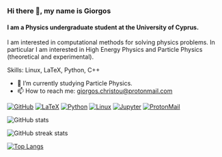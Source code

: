 ### Hi there 👋, my name is Giorgos
#### I am a Physics undergraduate student at the University of Cyprus.
<!-- ![I am a Physics undergraduate student at the University of Cyprus.] -->
<!-- (https://arturssmirnovs.github.io/github-profile-readme-generator/images/banner.png) -->

I am interested in computational methods for solving physics problems. In particular I am interested in High Energy Physics and Particle Physics (theoretical and experimental).

Skills: Linux, LaTeX, Python, C++

- 🔭 I’m currently studying Particle Physics. 
- 📫 How to reach me: giorgos.christou@protonmail.com 


[![GitHub](https://img.shields.io/badge/GitHub-%20-black?style=flat-square&logo=github)](https://github.com/GiorgosChr)
[![LaTeX](https://img.shields.io/badge/LaTeX-%20-008080?style=flat-square&logo=latex)](https://www.latex-project.org/)
[![Python](https://img.shields.io/badge/Python-%20-3776AB?style=flat-square&logo=python)](https://www.python.org/)
[![Linux](https://img.shields.io/badge/Linux-%20-FCC624?style=flat-square&logo=linux)](https://www.linux.org/)
[![Jupyter](https://img.shields.io/badge/Jupyter-%20-F37626?style=flat-square&logo=jupyter)](https://jupyter.org/)
[![ProtonMail](https://img.shields.io/badge/ProtonMail-%20-8B89CC?style=flat-square&logo=protonmail)](mailto:giorgos.christou@protonmail.com)



![GitHub stats](https://github-readme-stats.vercel.app/api?username=GiorgosChr&theme=dark&show_icons=true&count_private=true)  

![GitHub streak stats](https://streak-stats.demolab.com/?user=GiorgosChr&theme=dark)  

[![Top Langs](https://github-readme-stats.vercel.app/api/top-langs/?username=GiorgosChr&theme=dark)](https://github.com/anuraghazra/github-readme-stats)


